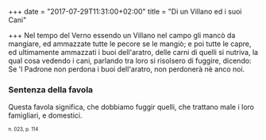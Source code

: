 +++
date = "2017-07-29T11:31:00+02:00"
title = "Di un Villano ed i suoi Cani"

+++
Nel tempo del Verno essendo un Villano nel campo gli mancò da mangiare, ed
ammazzate tutte le pecore se le mangiò; e poi tutte le capre, ed ultimamente
ammazzati i buoi dell'aratro, delle carni di quelli si nutriva, la qual cosa
vedendo i cani, parlando tra loro si risolsero di fuggire, dicendo: Se 'l
Padrone non perdona i buoi dell'aratro, non perdonerà nè anco noi.

### Sentenza della favola
Questa favola significa, che dobbiamo fuggir quelli, che trattano male i loro
famigliari, e domestici.

<sub><sub>n. 023, p. 114<sub><sub>
